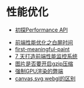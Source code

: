 # 性能优化

- [初探Performance API](/performance/api.md)
<!-- - [初探Performance API](https://segmentfault.com/a/1190000014479800) -->
<!-- - [前端性能优化之白屏时间](https://cloud.tencent.com/developer/article/1508941) -->
- [前端性能优化之白屏时间](/performance/optimize.md)
- [first-meaningful-paint](/performance/firstmp.md)
- [7 天打造前端性能监控系统](/performance/sevenPerformanceMonitor.md)
- [图片是否要开启gzip压缩](/performance/image.md)
- [强制GPU渲染的弊端](/performance/gpu.md)
- [canvas,svg,webgl的区别](/performance/paint.md)
